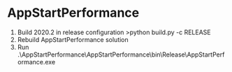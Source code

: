 # AppStartPerformance

1) Build 2020.2 in release configuration >python build.py -c RELEASE
2) Rebuild AppStartPerformance solution
3) Run .\AppStartPerformance\AppStartPerformance\bin\Release\AppStartPerformance.exe
